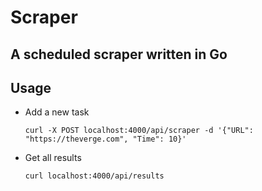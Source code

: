 # Scraper
## A scheduled scraper written in Go


## Usage
* Add a new task
    ```
    curl -X POST localhost:4000/api/scraper -d '{"URL": "https://theverge.com", "Time": 10}'
    ```
* Get all results
    ```
    curl localhost:4000/api/results
    ```
